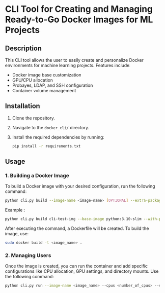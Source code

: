 # CLI Tool for Creating and Managing Ready-to-Go Docker Images for ML Projects

## Description

This CLI tool allows the user to easily create and personalize Docker environments for machine learning projects. Features include:

- Docker image base customization
- GPU/CPU allocation
- Probayes, LDAP, and SSH configuration
- Container volume management

## Installation

1. Clone the repository.
2. Navigate to the `docker_cli/` directory.
3. Install the required dependencies by running:

    ```bash
    pip install -r requirements.txt
    ```

## Usage

### 1. Building a Docker Image

To build a Docker image with your desired configuration, run the following command:

```bash
python cli.py build --image-name <image-name> [OPTIONAL] --extra-packages '["package1","package2"]' --with-probayes
```
Example : 
```bash
python cli.py build cli-test-img --base-image python:3.10-slim --with-probayes --extra-packages '["wget","curl"]' 
```

After executing the command, a Dockerfile will be created. To build the image, use:

```bash
sudo docker build -t <image_name> .
```

### 2. Managing Users

Once the image is created, you can run the container and add specific configurations like CPU allocation, GPU settings, and directory mounts. Use the following command:

```bash
python cli.py run --image-name <image_name> --cpus <number_of_cpus> --ssh-port <ssh_port> --<gpu_option> --workspace <workspace_directory> --data-project <data_project_directory> --data-device <data_device_directory> --model-dir <model_directory>

```